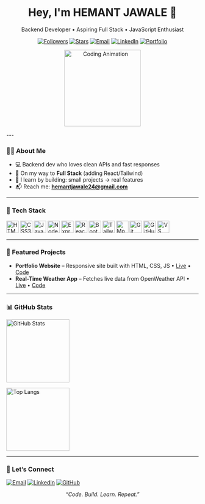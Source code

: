 

<!-- Profile Header -->
<h1 align="center">Hey, I'm HEMANT JAWALE 👋</h1>
<p align="center">
  Backend Developer • Aspiring Full Stack • JavaScript Enthusiast
</p>

<p align="center">
  <a href="https://github.com/hemantjawale?tab=followers"><img alt="Followers" src="https://img.shields.io/github/followers/hemantjawale?style=flat&label=Followers"></a>
  <a href="https://github.com/hemantjawale"><img alt="Stars" src="https://img.shields.io/github/stars/hemantjawale?affiliations=OWNER%2CCOLLABORATOR"></a>
  <a href="mailto:hemantjawale24@gmail.com"><img alt="Email" src="https://img.shields.io/badge/Email-Contact-informational"></a>
  <a href="https://www.linkedin.com/in/hemant-jawale/"><img alt="LinkedIn" src="https://img.shields.io/badge/LinkedIn-Connect-blue"></a>
  <a href="https://js-projects-19nu.vercel.app//"><img alt="Portfolio" src="https://img.shields.io/badge/Portfolio-Visit-success"></a>
</p>
<!-- GIF Banner -->
<p align="center">
  <img src="https://media4.giphy.com/media/v1.Y2lkPTc5MGI3NjExemo5Nm9vcWltcjZmNHM5YnplN2RidGhwZzhjaDNhdmQwZnByZ2JhNyZlcD12MV9pbnRlcm5hbF9naWZfYnlfaWQmY3Q9Zw/bGgsc5mWoryfgKBx1u/giphy.gif" alt="Coding Animation" width="200"/>
</p>
---

### 👨‍💻 About Me
- 💻 Backend dev who loves clean APIs and fast responses  
- 🚀 On my way to **Full Stack** (adding React/Tailwind)  
- 🧩 I learn by building: small projects → real features  
- 📬 Reach me: **hemantjawale24@gmail.com**

---

### 🧰 Tech Stack
<p>
  <!-- Core Web -->
  <img alt="HTML5" title="HTML5" height="32" src="https://cdn.jsdelivr.net/gh/devicons/devicon/icons/html5/html5-original.svg"/>
  <img alt="CSS3" title="CSS3" height="32" src="https://cdn.jsdelivr.net/gh/devicons/devicon/icons/css3/css3-original.svg"/>
  <img alt="JavaScript" title="JavaScript" height="32" src="https://cdn.jsdelivr.net/gh/devicons/devicon/icons/javascript/javascript-original.svg"/>
  <!-- Frameworks / Libraries -->
  <img alt="Node.js" title="Node.js" height="32" src="https://cdn.jsdelivr.net/gh/devicons/devicon/icons/nodejs/nodejs-original.svg"/>
  <img alt="Express.js" title="Express.js" height="32" src="https://cdn.worldvectorlogo.com/logos/expressjs.svg"/>
  <img alt="React" title="React" height="32" src="https://cdn.jsdelivr.net/gh/devicons/devicon/icons/react/react-original.svg"/>
  <img alt="Bootstrap" title="Bootstrap" height="32" src="https://cdn.jsdelivr.net/gh/devicons/devicon/icons/bootstrap/bootstrap-original.svg"/>
  <img alt="Tailwind CSS" title="Tailwind CSS" height="32" src="https://img.icons8.com/?size=100&id=x7XMNGh2vdqA&format=png&color="/>
  <!-- Databases -->
  <img alt="MongoDB" title="MongoDB" height="32" src="https://cdn.jsdelivr.net/gh/devicons/devicon/icons/mongodb/mongodb-original.svg"/>
  <!-- Tools -->
  <img alt="Git" title="Git" height="32" src="https://cdn.jsdelivr.net/gh/devicons/devicon/icons/git/git-original.svg"/>
  <img alt="GitHub" title="GitHub" height="32" src="https://cdn.worldvectorlogo.com/logos/github-icon-2.svg"/>
  <img alt="VS Code" title="VS Code" height="32" src="https://cdn.jsdelivr.net/gh/devicons/devicon/icons/vscode/vscode-original.svg"/>
</p>

---

### 🧩 Featured Projects
- **Portfolio Website** – Responsive site built with HTML, CSS, JS • [Live](https://js-projects-19nu.vercel.app/) • [Code](https://github.com/hemantjawale/JS_PROJECTS/tree/main/src)  
- **Real-Time Weather App** – Fetches live data from OpenWeather API • [Live](https://js-projects-nine-iota.vercel.app/) • [Code](https://github.com/hemantjawale/JS_PROJECTS/tree/main/src)

---

### 📊 GitHub Stats
<p>
  <img height="165" alt="GitHub Stats" src="https://github-readme-stats.vercel.app/api?username=hemantjawale&show_icons=true&hide_title=true&hide_border=true" />
</p>
<p>
  <img height="165" alt="Top Langs" src="https://github-readme-stats.vercel.app/api/top-langs/?username=hemantjawale&layout=compact&hide_border=true" />
</p>

---

### 🤝 Let’s Connect
<p>
  <a href="mailto:hemantjawale24@gmail.com"><img alt="Email" src="https://img.shields.io/badge/Email-hemantjawale24@gmail.com-informational?logo=gmail"></a>
  <a href="https://www.linkedin.com/in/hemant-jawale/"><img alt="LinkedIn" src="https://img.shields.io/badge/LinkedIn-Hemant Jawale-blue?logo=linkedin"></a>
  <a href="https://github.com/hemantjawale"><img alt="GitHub" src="https://img.shields.io/badge/GitHub-hemantjawale-blue?logo=github"></a>
</p>

<!-- Small note -->
<p align="center"><i>“Code. Build. Learn. Repeat.”</i></p>
